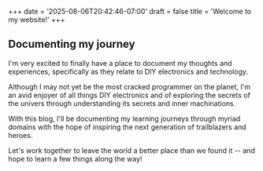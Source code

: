 +++
date = '2025-08-06T20:42:46-07:00'
draft = false
title = 'Welcome to my website!'
+++


## Documenting my journey

I'm very excited to finally have a place to document my thoughts and experiences, specifically as they relate to DIY electronics and technology.

Although I may not yet be the most cracked programmer on the planet, I'm an avid enjoyer of all things DIY electronics and of exploring the secrets of the univers through understanding its secrets and inner machinations.

With this blog, I'll be documenting my learning journeys through myriad domains with the hope of inspiring the next generation of trailblazers and heroes.

Let's work together to leave the world a better place than we found it -- and hope to learn a few things along the way!
